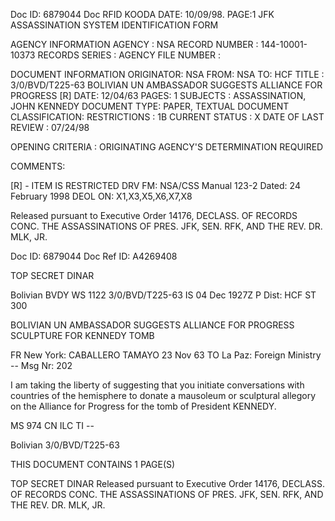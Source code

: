 Doc ID: 6879044 Doc RFID KOODA DATE: 10/09/98.
PAGE:1
JFK ASSASSINATION SYSTEM
IDENTIFICATION FORM

AGENCY INFORMATION
AGENCY : NSA
RECORD NUMBER : 144-10001-10373
RECORDS SERIES :
AGENCY FILE NUMBER :

DOCUMENT INFORMATION
ORIGINATOR: NSA
FROM: NSA
TO: HCF
TITLE :
3/0/BVD/T225-63 BOLIVIAN UN AMBASSADOR SUGGESTS ALLIANCE FOR PROGRESS [R]
DATE: 12/04/63
PAGES: 1
SUBJECTS :
ASSASSINATION, JOHN KENNEDY
DOCUMENT TYPE: PAPER, TEXTUAL DOCUMENT
CLASSIFICATION:
RESTRICTIONS : 1B
CURRENT STATUS : X
DATE OF LAST REVIEW : 07/24/98

OPENING CRITERIA :
ORIGINATING AGENCY'S DETERMINATION REQUIRED

COMMENTS:

[R] - ITEM IS RESTRICTED
DRV FM: NSA/CSS Manual 123-2
Dated: 24 February 1998
DEOL ON: X1,X3,X5,X6,X7,X8

Released pursuant to Executive Order 14176, DECLASS. OF RECORDS CONC. THE ASSASSINATIONS OF PRES. JFK, SEN.
RFK, AND THE REV. DR. MLK, JR.

Doc ID: 6879044 Doc Ref ID: A4269408

TOP SECRET DINAR

Bolivian BVDY WS 1122 3/0/BVD/T225-63
IS 04 Dec 1927Z P
Dist: HCF
ST 300

BOLIVIAN UN AMBASSADOR SUGGESTS ALLIANCE FOR PROGRESS SCULPTURE
FOR KENNEDY TOMB

FR New York: CABALLERO TAMAYO 23 Nov 63
TO La Paz: Foreign Ministry --
Msg Nr: 202

I am taking the liberty of suggesting that you initiate
conversations with countries of the hemisphere to donate a
mausoleum or sculptural allegory on the Alliance for Progress
for the tomb of President KENNEDY.

MS 974 CN ILC TI --

Bolivian 3/0/BVD/T225-63

THIS DOCUMENT CONTAINS 1 PAGE(S)

TOP SECRET DINAR
Released pursuant to Executive Order 14176, DECLASS. OF RECORDS CONC. THE ASSASSINATIONS OF PRES. JFK, SEN.
RFK, AND THE REV. DR. MLK, JR.
